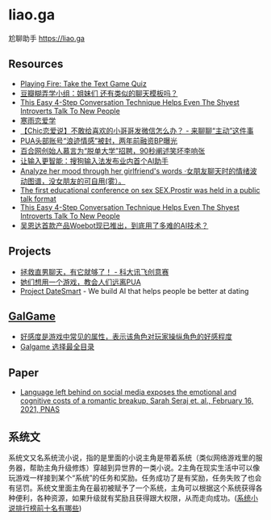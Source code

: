 # liao.ga

尬聊助手 <https://liao.ga>

## Resources

- [Playing Fire: Take the Text Game Quiz](https://www.playingfire.com/quiz)
- [豆瓣糊弄学小组：姐妹们 还有类似的聊天模板吗？](https://www.douban.com/group/topic/206974214/)
- [This Easy 4-Step Conversation Technique Helps Even The Shyest Introverts Talk To New People](https://thesmartlocal.com/read/conversation-tips/)
- [寒雨恋爱学](http://400abc.cn)
- [【Chic恋爱说】不敢给喜欢的小哥哥发微信怎么办？ - 来聊聊“主动”这件事](https://mp.weixin.qq.com/s/hXFMClgYd_4-KQ-Pw4usng)
- [PUA头部账号“浪迹情感”被封，两年前融资BP曝光](https://mp.weixin.qq.com/s/KwcVKwlsvjXHOchz8I0O4w)
- [百合网创始人慕言为“脱单大学”招聘，90秒阐述笑坏李响张](https://mp.weixin.qq.com/s/KwcVKwlsvjXHOchz8I0O4w)
- [让输入更智能：搜狗输入法发布业内首个AI助手](https://www.jiqizhixin.com/articles/2019-08-19-19)
- [Analyze her mood through her girlfriend's words ·女朋友聊天时的情绪波动图谱，没女朋友的可自用(雾）。](https://github.com/CasterWx/python-girlfriend-mood)
- [The first educational conference on sex SEX.Prostir was held in a public talk format](https://www.facebook.com/notes/1260112397689926/)
- [This Easy 4-Step Conversation Technique Helps Even The Shyest Introverts Talk To New People](https://thesmartlocal.com/read/conversation-tips/)
- [吴恩达首款产品Woebot现已推出，到底用了多难的AI技术？](https://mp.weixin.qq.com/s/jswwAAR1d0MToNbyRKWiOw)

## Projects

- [拯救直男聊天，有它就够了！ - 科大讯飞创意赛](https://m.bilibili.com/video/BV1no4y1D7Hu)
- [她们想用一个游戏，教会人们远离PUA](https://tech.sina.com.cn/csj/2019-06-05/doc-ihvhiqay3648966.shtml)
- [Project DateSmart](https://datesmart.carrd.co/) - We build AI that helps people be better at dating

## [GalGame](https://baike.baidu.com/item/GalGame/423361)

- [好感度是游戏中常见的属性，表示该角色对玩家操纵角色的好感程度](https://zh.moegirl.org.cn/%E5%A5%BD%E6%84%9F%E5%BA%A6)
- [Galgame 选择最全目录](https://www.zhihu.com/roundtable/galgamexuanzezuiquan/)

## Paper

- [Language left behind on social media exposes the emotional and cognitive costs of a romantic breakup, Sarah Seraj et. al., February 16, 2021, PNAS](https://mp.weixin.qq.com/s/FtQeFX1E1nFE51ZxsC5G7A)

## 系统文

系统文又名系统流小说，指的是里面的小说主角是带着系统（类似网络游戏里的服务器，帮助主角升级修炼）穿越到异世界的一类小说。2主角在现实生活中可以像玩游戏一样接到某个“系统”的任务和奖励。任务成功了是有奖励，任务失败了也会有惩罚。系统文里面主角在最初被赋予了一个系统，主角可以根据这个系统获得各种便利，各种资源，如果升级就有奖励且获得跟大权限，从而走向成功。([系统小说排行榜前十名有哪些](https://www.ltncg.com/info/主角有系统的网游小说.html))
